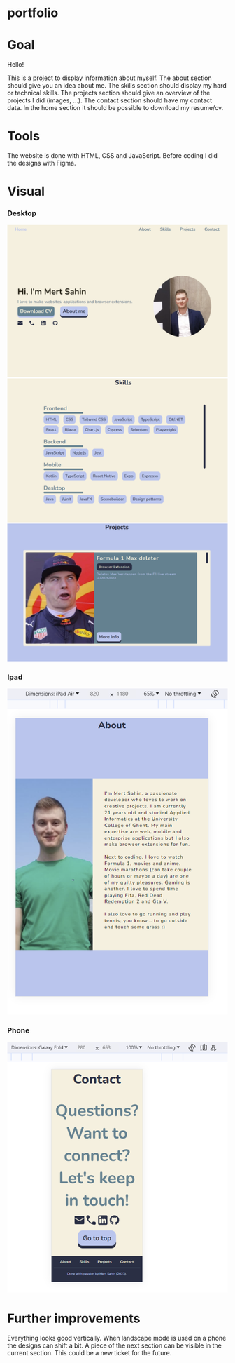 # portfolio

# Goal

Hello!

This is a project to display information about myself. The about section should give you an idea about me. The skills section should display my hard or technical skills. The projects section should give an overview of the projects I did (images, ...). The contact section should have my contact data. In the home section it should be possible to download my resume/cv.

# Tools

The website is done with HTML, CSS and JavaScript. Before coding I did the designs with Figma.

# Visual

### Desktop

!["Home section in desktop mode"](./images/portfolio_1.PNG)
!["Skills section in desktop mode"](./images/portfolio_2.PNG)
!["Projects section in desktop mode"](./images/portfolio_3.PNG)

### Ipad

!["About section in ipad mode"](./images/portfolio_4.PNG)

### Phone

!["Contact section in phone mode"](./images/portfolio_5.PNG)

# Further improvements

Everything looks good vertically. When landscape mode is used on a phone the designs can shift a bit. A piece of the next section can be visible in the current section. This could be a new ticket for the future.
